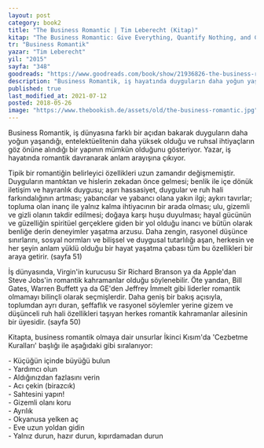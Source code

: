 ```yaml
---
layout: post  
category: book2  
title: "The Business Romantic | Tim Leberecht (Kitap)"  
kitap: "The Business Romantic: Give Everything, Quantify Nothing, and Create Something Greater Than Yourself"  
tr: "Business Romantik"  
yazar: "Tim Leberecht"  
yil: "2015"  
sayfa: "348"  
goodreads: "https://www.goodreads.com/book/show/21936826-the-business-romantic"
description: "Business Romantik, iş hayatında duyguların daha yoğun yaşandığı ve ruhsal ihtiyaçların göz önüne alındığı bir yapının mümkün olduğunu gösteriyor."
published: true
last_modified_at: 2021-07-12
posted: 2018-05-26
image: "https://www.thebookish.de/assets/old/the-business-romantic.jpg"
---
```


Business Romantik, iş dünyasına farklı bir açıdan bakarak duyguların daha yoğun yaşandığı, entelektüelitenin daha yüksek olduğu ve ruhsal ihtiyaçların göz önüne alındığı bir yapının mümkün olduğunu gösteriyor. Yazar, iş hayatında romantik davranarak anlam arayışına çıkıyor.  
  
Tipik bir romantiğin belirleyici özellikleri uzun zamandır değişmemiştir. Duyguların mantıktan ve hislerin zekadan önce gelmesi; benlik ile içe dönük iletişim ve hayranlık duygusu; aşırı hassasiyet, duygular ve ruh hali farkındalığının artması; yabancılar ve yabancı olana yakın ilgi; aykırı tavırlar; topluma olan inanç ile yalnız kalma ihtiyacının bir arada olması; ulu, gizemli ve gizli olanın takdir edilmesi; doğaya karşı huşu duyulması; hayal gücünün ve güzelliğin spiritüel gerçeklere giden bir yol olduğu inancı ve bütün olarak benliğe derin deneyimler yaşatma arzusu. Daha zengin, rasyonel düşünce sınırlarını, sosyal normları ve bilişsel ve duygusal tutarlılığı aşan, herkesin ve her şeyin anlam yüklü olduğu bir hayat yaşatma çabası tüm bu özellikleri bir araya getirir. (sayfa 51)  
  
İş dünyasında, Virgin'in kurucusu Sir Richard Branson ya da Apple'dan Steve Jobs'in romantik kahramanlar olduğu söylenebilir. Öte yandan, Bill Gates, Warren Buffett ya da GE'den Jeffrey İmmelt gibi liderler romantik olmamayı bilinçli olarak seçmişlerdir. Daha geniş bir bakış açısıyla, toplumdan ayrı duran, şeffaflık ve rasyonel söylemler yerine gizem ve düşünceli ruh hali özellikleri taşıyan herkes romantik kahramanlar ailesinin bir üyesidir. (sayfa 50)  
  
Kitapta, business romantik olmaya dair unsurlar İkinci Kısım'da 'Cezbetme Kuralları' başlığı ile aşağıdaki gibi sıralanıyor:  
  
\- Küçüğün içinde büyüğü bulun  
\- Yardımcı olun  
\- Aldığınızdan fazlasını verin  
\- Acı çekin (birazcık)  
\- Sahtesini yapın!  
\- Gizemli olanı koru  
\- Ayrılık  
\- Okyanusa yelken aç  
\- Eve uzun yoldan gidin  
\- Yalnız durun, hazır durun, kıpırdamadan durun  
  
